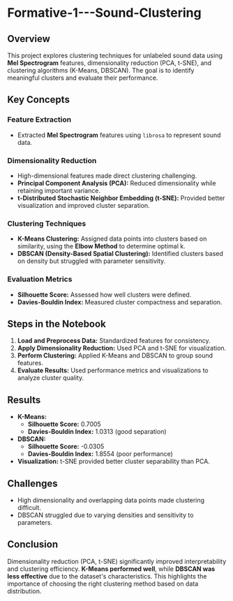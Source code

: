 # Formative-1---Sound-Clustering

## Overview
This project explores clustering techniques for unlabeled sound data using **Mel Spectrogram** features, dimensionality reduction (PCA, t-SNE), and clustering algorithms (K-Means, DBSCAN). The goal is to identify meaningful clusters and evaluate their performance.

## Key Concepts
### Feature Extraction
- Extracted **Mel Spectrogram** features using `librosa` to represent sound data.

### Dimensionality Reduction
- High-dimensional features made direct clustering challenging.
- **Principal Component Analysis (PCA):** Reduced dimensionality while retaining important variance.
- **t-Distributed Stochastic Neighbor Embedding (t-SNE):** Provided better visualization and improved cluster separation.

### Clustering Techniques
- **K-Means Clustering:** Assigned data points into clusters based on similarity, using the **Elbow Method** to determine optimal k.
- **DBSCAN (Density-Based Spatial Clustering):** Identified clusters based on density but struggled with parameter sensitivity.

### Evaluation Metrics
- **Silhouette Score:** Assessed how well clusters were defined.
- **Davies-Bouldin Index:** Measured cluster compactness and separation.

## Steps in the Notebook
1. **Load and Preprocess Data:** Standardized features for consistency.
2. **Apply Dimensionality Reduction:** Used PCA and t-SNE for visualization.
3. **Perform Clustering:** Applied K-Means and DBSCAN to group sound features.
4. **Evaluate Results:** Used performance metrics and visualizations to analyze cluster quality.

## Results
- **K-Means:**
  - **Silhouette Score:** 0.7005
  - **Davies-Bouldin Index:** 1.0313 (good separation)
- **DBSCAN:**
  - **Silhouette Score:** -0.0305
  - **Davies-Bouldin Index:** 1.8554 (poor performance)
- **Visualization:** t-SNE provided better cluster separability than PCA.

## Challenges
- High dimensionality and overlapping data points made clustering difficult.
- DBSCAN struggled due to varying densities and sensitivity to parameters.

## Conclusion
Dimensionality reduction (PCA, t-SNE) significantly improved interpretability and clustering efficiency. **K-Means performed well**, while **DBSCAN was less effective** due to the dataset's characteristics. This highlights the importance of choosing the right clustering method based on data distribution.
